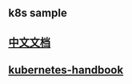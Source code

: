 ## k8s sample
## [中文文档](http://docs.kubernetes.org.cn/)
## [kubernetes-handbook](https://jimmysong.io/kubernetes-handbook/)